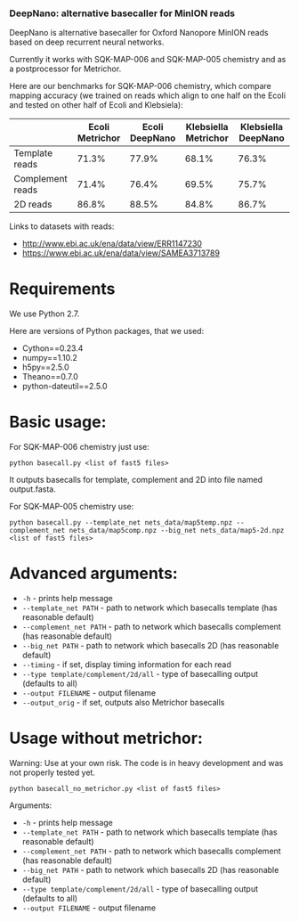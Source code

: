 ### DeepNano: alternative basecaller for MinION reads

DeepNano is alternative basecaller for Oxford Nanopore MinION reads
based on deep recurrent neural networks.

Currently it works with SQK-MAP-006 and SQK-MAP-005 chemistry and as a postprocessor for Metrichor.

Here are our benchmarks for SQK-MAP-006 chemistry, which compare mapping accuracy (we trained on reads which align to one half on the
Ecoli and tested on other half of Ecoli and Klebsiela):

|                  | Ecoli Metrichor | Ecoli DeepNano | Klebsiella Metrichor | Klebsiella DeepNano |
|------------------|-----------------|----------------|----------------------|---------------------|
| Template reads   | 71.3%           | 77.9%          | 68.1%                | 76.3%               |
| Complement reads | 71.4%           | 76.4%          | 69.5%                | 75.7%               |
| 2D reads         | 86.8%           | 88.5%          | 84.8%                | 86.7%               |

Links to datasets with reads:

- http://www.ebi.ac.uk/ena/data/view/ERR1147230
- https://www.ebi.ac.uk/ena/data/view/SAMEA3713789


Requirements
================

We use Python 2.7.

Here are versions of Python packages, that we used:

- Cython==0.23.4
- numpy==1.10.2
- h5py==2.5.0
- Theano==0.7.0
- python-dateutil==2.5.0

Basic usage:
================

For SQK-MAP-006 chemistry just use:

`python basecall.py <list of fast5 files>`

It outputs basecalls for template, complement and 2D into file named output.fasta.

For SQK-MAP-005 chemistry use:

`python basecall.py --template_net nets_data/map5temp.npz --complement_net nets_data/map5comp.npz --big_net nets_data/map5-2d.npz <list of fast5 files>`

Advanced arguments:
=================

- `-h` - prints help message
- `--template_net PATH` - path to network which basecalls template (has reasonable default)
- `--complement_net PATH` - path to network which basecalls complement (has reasonable default)
- `--big_net PATH` - path to network which basecalls 2D (has reasonable default)
- `--timing` - if set, display timing information for each read
- `--type template/complement/2d/all` - type of basecalling output (defaults to all)
- `--output FILENAME` - output filename
- `--output_orig` - if set, outputs also Metrichor basecalls

Usage without metrichor:
================

Warning: Use at your own risk. The code is in heavy development
and was not properly tested yet.

`python basecall_no_metrichor.py <list of fast5 files>`

Arguments:
- `-h` - prints help message
- `--template_net PATH` - path to network which basecalls template (has reasonable default)
- `--complement_net PATH` - path to network which basecalls complement (has reasonable default)
- `--big_net PATH` - path to network which basecalls 2D (has reasonable default)
- `--type template/complement/2d/all` - type of basecalling output (defaults to all)
- `--output FILENAME` - output filename

